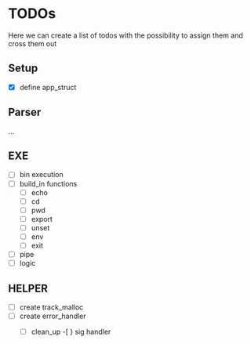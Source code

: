 # TODOs

Here we can create a list of todos with the possibility to assign them and cross them out

## Setup
-[x] define app_struct

## Parser
...

## EXE
-[ ] bin execution
-[ ] build_in functions
    -[ ] echo
    -[ ] cd
    -[ ] pwd
    -[ ] export
    -[ ] unset
    -[ ] env
    -[ ] exit
-[ ] pipe
-[ ] logic

## HELPER
-[ ] create track_malloc
-[ ] create error_handler
    -[ ] clean_up
    -[ } sig handler

